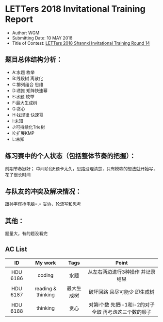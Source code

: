 # LETTers 2018 Invitational Training Report

- Author: WGM
- Submitting Date: 10 MAY 2018
- Title of Contest: [LETTers 2018 Shannxi Invitational Training Round 14](https://vjudge.net/contest/228287)

## 题目总体结构分析：

- A:水题 枚举
- B:线段树 离散化
- C:排列组合 思维
- D:递推 矩阵快速幂
- E:水题 枚举
- F:最大生成树
- G:贪心
- H:找规律 快速幂
- I:未知
- J:可持续化Trie树
- K:扩展KMP
- L:未知

## 练习赛中的个人状态（包括整体节奏的把握）：

前期节奏挺好；
中间阶段E题卡太久，思路没理清楚，只有模糊的想法就开始写，花了很长时间


## 与队友的冲突及解决情况：

跟孙宇辉抢电脑=.=
妥协，轮流写和思考

## 其他：

题量大，有的题没看完

## AC List

| ID | My work | Tags | Point | 
| :-: | :-: | :-: | :-: | 
| HDU 6186 | coding | 水题 | 从左右两边进行3种操作 并记录结果 |
| HDU 6187 | reading & thinking | 最大生成树 | 破坏回路 且尽可能少 即生成树 |
| HDU 6188 | thinking | 贪心 | 对第i个数 先把i-1和i-2的对子全取 再考虑这三个数的顺子 |

